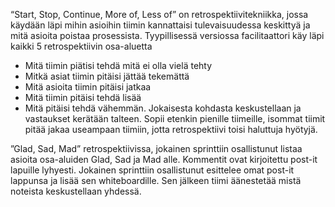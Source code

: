 “Start, Stop, Continue, More of, Less of” on retrospektiivitekniikka, jossa käydään läpi mihin asioihin
tiimin kannattaisi tulevaisuudessa keskittyä ja mitä asioita poistaa prosessista. Tyypillisessä versiossa
facilitaattori käy läpi kaikki 5 retrospektiivin osa-aluetta
* Mitä tiimin piätisi tehdä mitä ei olla vielä tehty
* Mitkä asiat tiimin pitäisi jättää tekemättä
* Mitä asioita tiimin pitäisi jatkaa
* Mitä tiimin pitäisi tehdä lisää
* Mitä pitäisi tehdä vähemmän.
Jokaisesta kohdasta keskustellaan ja vastaukset kerätään talteen. Sopii etenkin pienille tiimeille,
isommat tiimit pitää jakaa useampaan tiimiin, jotta retrospektiivi toisi haluttuja hyötyjä.

”Glad, Sad, Mad” retrospektiivissa, jokainen sprinttiin osallistunut listaa asioita osa-aluiden Glad, Sad
ja Mad alle. Kommentit ovat kirjoitettu post-it lapuille lyhyesti. Jokainen sprinttiin osallistunut esittelee
omat post-it lappunsa ja lisää sen whiteboardille. Sen jälkeen tiimi äänestetää mistä noteista keskustellaan
yhdessä.
